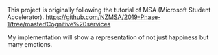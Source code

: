 This project is originally following the tutorial of MSA (Microsoft Student Accelerator). https://github.com/NZMSA/2019-Phase-1/tree/master/Cognitive%20services  
  
My implementation will show a representation of not just happiness but many emotions.  

